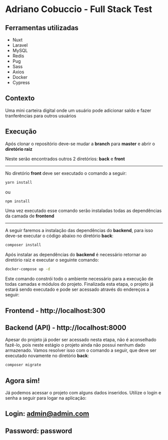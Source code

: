 # Adriano Cobuccio - Full Stack Test

## Ferramentas utilizadas

* Nuxt
* Laravel
* MySQL
* Redis
* Pug
* Sass
* Axios
* Docker
* Cypress

## Contexto

Uma mini carteira digital onde um usuário pode adicionar saldo e fazer tranferências para outros usuários

## Execução

Após clonar o repositório deve-se mudar a **branch** para **master** e abrir o **diretório raiz**

Neste serão encontrados outros 2 diretórios: **back** e **front**

___

No diretório **front** deve ser executado o comando a seguir:

```sh
yarn install
```
ou
```sh
npm install
```
Uma vez executado esse comando serão instaladas todas as dependências da camada de **frontend**

___

A seguir faremos a instalação das dependências do **backend**, para isso deve-se executar o código abaixo no diretório **back**:
```sh
composer install
```


Após instalar as dependências do **backend** é necessário retornar ao diretório raiz e executar o seguinte comando:
```sh
docker-compose up -d
```

Este comando constrói todo o ambiente necessário para a execução de todas camadas e módulos do projeto. Finalizada esta etapa, o projeto já estará sendo executado e pode ser acessado através do endereços a seguir:

Frontend - http://localhost:300
---
Backend (API) - http://localhost:8000
---

Apesar do projeto já poder ser acessado nesta etapa, não é aconselhado fazê-lo, pois neste estágio o projeto ainda não possui nenhum dado armazenado. Vamos resolver isso com o comando a seguir, que deve ser executado novamente no diretório **back**:

```sh
composer migrate
```

Agora sim!
--
Já podemos acessar o projeto com alguns dados inseridos. Utilize o login e senha a seguir para logar na aplicação: 

Login: admin@admin.com
--
Password: password
--

